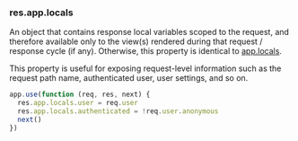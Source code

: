 <h3 id='res.app.locals'>res.app.locals</h3>

An object that contains response local variables scoped to the request, and therefore available only to
the view(s) rendered during that request / response cycle (if any). Otherwise,
this property is identical to [app.locals](#app.locals).

This property is useful for exposing request-level information such as the request path name,
authenticated user, user settings, and so on.

```js
app.use(function (req, res, next) {
  res.app.locals.user = req.user
  res.app.locals.authenticated = !req.user.anonymous
  next()
})
```
